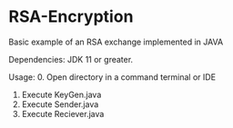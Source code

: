 # RSA-Encryption
Basic example of an RSA exchange implemented in JAVA

Dependencies: JDK 11 or greater.

Usage: 
0. Open directory in a command terminal or IDE
1. Execute KeyGen.java
2. Execute Sender.java
3. Execute Reciever.java
